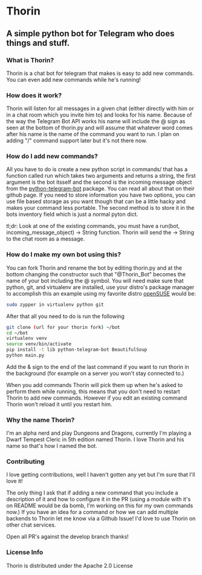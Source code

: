 # Thorin
## A simple python bot for Telegram who does things and stuff.

### What is Thorin?
Thorin is a chat bot for telegram that makes is easy to add new commands. You can even add new commands while he's running!

### How does it work?
Thorin will listen for all messages in a given chat (either directly with him or in a chat room which you invite him to) and looks for his name.
Because of the way the Telegram Bot API works his name will include the @ sign as seen at the bottom of thorin.py and will assume that whatever word
comes after his name is the name of the command you want to run. I plan on adding "/" command support later but it's not there now.

### How do I add new commands?
All you have to do is create a new python script in commands/ that has a function called run which takes two arguments and returns a string, the first argument is the 
bot itsself and the second is the incoming message object from the [python-telegram-bot](https://github.com/python-telegram-bot/python-telegram-bot) 
package. You can read all about that on their github page. If you need to store information you have two options, you can use file based storage as 
you want though that can be a little hacky and makes your command less portable. The second method is to store it in the bots inventory field which 
is just a normal pyton dict.

tl;dr: Look at one of the existing commands, you must have a run(bot, incoming_message_object) -> String function.
Thorin will send the -> String to the chat room as a message.

### How do I make my own bot using this?
You can fork Thorin and rename the bot by editing thorin.py and at the bottom changing the constructor such that "@Thorin_Bot"
becomes the name of your bot including the @ symbol. You will need make sure that python, git, and virtualenv are installed, use your
distro's package manager to accomplish this an example using my favorite distro [openSUSE](https://opensuse.org) would be:

```bash
sudo zypper in virtualenv python git
```

After that all you need to do is run the following

```bash
git clone (url for your thorin fork) ~/bot
cd ~/bot
virtualenv venv
source venv/bin/activate
pip install -t lib python-telegram-bot BeautifulSoup
python main.py
```

Add the & sign to the end of the last command if you want to run thorin in the background (for example on a server you won't stay connected to.)

When you add commands Thorin will pick them up when he's asked to perform them while running, this means that you don't need to restart Thorin to add 
new commands. However if you edit an existing command Thorin won't reload it until you restart him.

### Why the name Thorin?
I'm an alpha nerd and play Dungeons and Dragons, currently I'm playing a Dwarf Tempest Cleric in 5th edition named Thorin. 
I love Thorin and his name so that's how I named the bot. 

### Contributing

I love getting contributions, well I haven't gotten any yet but I'm sure that I'll love it!

The only thing I ask that if adding a new command that you include a description of it and how to configure it in the PR 
(using a module with it's on README would be da bomb, I'm working on this for my own commands now.) If you have an idea for 
a command or how we can add multiple backends to Thorin let me know via a Github Issue! I'd love to use Thorin on other chat services.

Open all PR's against the develop branch thanks!

### License Info

Thorin is distributed under the Apache 2.0 License
